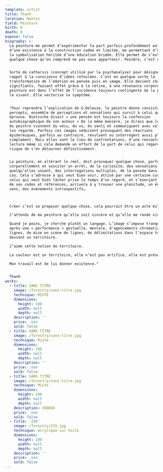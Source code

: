 ```yaml
---
template: artist
title: Thanh
location: Nantes
field: Peinture
birth: 0
death: 0
expose: false
biography: >-
  La peinture me permet d’expérimenter la part parfois profondément enfouie
  d’une existence à la construction codée et limitée, me permettant d’échapper à
  la symbolisation héritée d’une éducation bridée. Elle permet de s’extirper de
  quelque chose qu’on comprend ne pas nous appartenir. Peindre, c’est résister.


  Sorte de catharsis (concept utilisé par la psychanalyse) pour désigner le
  rappel à la conscience d’idées refoulées. C’est en quelque sorte la
  transformation de l’émotion en pensée puis en image. Elle devient chaîne de
  signifiants, faisant effet grâce à la rétine, à une résonance corporelle. La
  peinture est donc l’effet de l’incidence toujours contingente de la pensée sur
  le vivant. Elle vectorise le symptôme.


  "Pour reprendre l’explication de G.Deleuze, le peintre donne consistance aux
  percepts, ensemble de perceptions et sensations qui survit à celui qui les
  éprouve. Nietzsche disait « une pensée est toujours la confession
  autobiographique de son auteur » De la même manière, je dirais que les images
  du peintre viennent du vécu, du vu, du senti et communiquent avec celui qui
  les regarde. Parfois ces images séduisent provoquant des réactions
  épidermiques, parfois au contraire, révulsent ou interrogent aussi plus
  simplement. Mais elles sont le lieu de confrontations, d’une rencontre, d’une
  lecture même si cela demande un effort de la part de celui qui regarde, au
  risque de s’en détourner définitivement. 


  La peinture, en altérant le réel, doit provoquer quelque chose, parfois même
  corporellement et susciter un arrêt, de la curiosité, des sensations
  quelqu’elles soient, des interrogations multiples, de la pensée dans tous les
  cas. Cela s’adresse à qui veut bien voir, attisé par une certaine curiosité. A
  celui qui veut bien lâcher prise le temps d’un regard, et s’exerçant à sortir
  de ses codes et références, arrivera à y trouver une plénitude, un éveil des
  sens, des évènements introspectifs…



  Créer c’est se proposer quelque chose, cela pourrait être un acte militant.

  J’attends de ma peinture qu’elle soit sincère et qu’elle me rende vivante. 

  Quand je peins, je cherche plutôt un langage. L’image s’impose tranquillement
  après une « performance » gestuelle, mentale, d'agencements chromatiques, de
  lignes, de mise en scène de lignes, de délimitations dans l’espace toile qui
  devient un territoire.

  J’aime cette notion de territoire.

  La couleur est un territoire, elle n’est pas artifice, elle est présence.

  Mon travail est de lui donner existence."


  Thanh
works:
  - title: SANS TITRE
    image: /forestry/sans-titre.jpg
    technique: MIXTE
    dimensions:
      height: 100
      width: null
      depth: null
    description: ''
    price: .nan
    sold: false
  - title: SANS TITRE
    image: /forestry/sans-titre.jpg
    technique: Mixte
    dimensions:
      height: 100
      width: null
      depth: null
    description: ''
    price: .nan
    sold: false
  - title: SANS TITRE
    image: /forestry/sans-titre.jpg
    technique: Mixte
    dimensions:
      height: 100
      width: null
      depth: null
    description: VENDUE
    price: .nan
    sold: false
  - title: '235'
    image: /forestry/235.jpg
    technique: acrylique sur toile
    dimensions:
      height: 100
      width: null
      depth: null
    description: ''
    price: .nan
    sold: false
---
```


